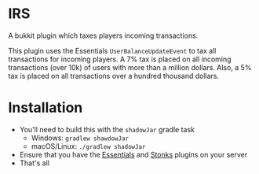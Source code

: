# IRS
A bukkit plugin which taxes players incoming transactions.

This plugin uses the Essentials `UserBalanceUpdateEvent` to tax all transactions
for incoming players. A 7% tax is placed on all incoming transactions (over 10k) 
of users with more than a million dollars. Also, a 5% tax is placed on all 
transactions over a hundred thousand dollars.

# Installation
* You'll need to build this with the `shadowJar` gradle task
  * Windows: `gradlew shawdowJar`
  * macOS/Linux: `./gradlew shadowJar`
* Ensure that you have the [Essentials](https://github.com/EssentialsX/Essentials) 
and [Stonks](https://github.com/schlatt-co/stonks) plugins on your server
* That's all